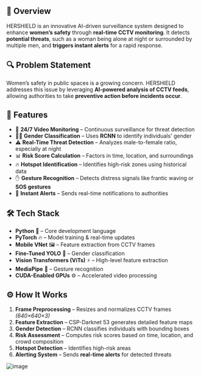## 📌 Overview  
HERSHIELD is an innovative AI-driven surveillance system designed to enhance **women’s safety** through **real-time CCTV monitoring**. It detects **potential threats**, such as a woman being alone at night or surrounded by multiple men, and **triggers instant alerts** for a rapid response.  

## 🔍 Problem Statement  
Women’s safety in public spaces is a growing concern. HERSHIELD addresses this issue by leveraging **AI-powered analysis of CCTV feeds**, allowing authorities to take **preventive action before incidents occur**.  

## 🚀 Features  
- 🎥 **24/7 Video Monitoring** – Continuous surveillance for threat detection  
- 👩‍🦰 **Gender Classification** – Uses **RCNN** to identify individuals' gender  
- ⚠️ **Real-Time Threat Detection** – Analyzes male-to-female ratio, especially at night  
- 📊 **Risk Score Calculation** – Factors in time, location, and surroundings  
- 🔥 **Hotspot Identification** – Identifies high-risk zones using historical data  
- ✋ **Gesture Recognition** – Detects distress signals like frantic waving or **SOS gestures**  
- 🚨 **Instant Alerts** – Sends real-time notifications to authorities  

## 🛠 Tech Stack  
- **Python** 🐍 – Core development language  
- **PyTorch** 🔥 – Model training & real-time updates  
- **Mobile VNet** 🖼️ – Feature extraction from CCTV frames  
- **Fine-Tuned YOLO** 👤 – Gender classification  
- **Vision Transformers (ViTs)** ⚡ – High-level feature extraction  
- **MediaPipe** 🎥 – Gesture recognition  
- **CUDA-Enabled GPUs** ⚙️ – Accelerated video processing  

## ⚙️ How It Works  
1. **Frame Preprocessing** – Resizes and normalizes CCTV frames *(640×640×3)*  
2. **Feature Extraction** – CSP-Darknet 53 generates detailed feature maps  
3. **Gender Detection** – RCNN classifies individuals with bounding boxes  
4. **Risk Assessment** – Computes risk scores based on time, location, and crowd composition  
5. **Hotspot Detection** – Identifies high-risk areas  
6. **Alerting System** – Sends **real-time alerts** for detected threats  

![image](https://github.com/user-attachments/assets/fd81c1cc-359f-4368-98f8-b96e54b5d861)



 
